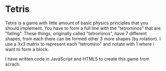# Tetris

Tetris is a game with little amount of basic physics principles that you should implement. You have to form a full line with the "tetrominos" that are "falling". These things, originally called "tetrominos", have 7 different shapes, from each there can be formed other 3 more shapes (by rotation). I use a 3x3 matrix to represent each "tetromino" and notate with 1 where i want to form a block.
 
I have written code in JavaScript and HTML5 to create this game from scrach. 
